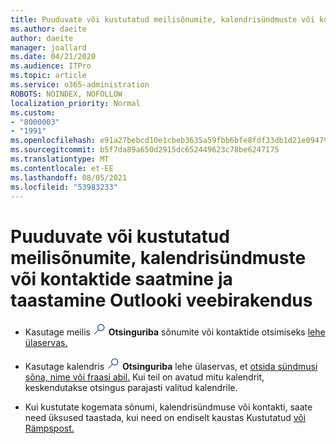 ```yaml
---
title: Puuduvate või kustutatud meilisõnumite, kalendrisündmuste või kontaktide saatmine ja taastamine
ms.author: daeite
author: daeite
manager: joallard
ms.date: 04/21/2020
ms.audience: ITPro
ms.topic: article
ms.service: o365-administration
ROBOTS: NOINDEX, NOFOLLOW
localization_priority: Normal
ms.custom:
- "8000003"
- "1991"
ms.openlocfilehash: e91a27bebcd10e1cbeb3635a59fbb6bfe8fdf33db1d21e094794fc82d9f0e608
ms.sourcegitcommit: b5f7da89a650d2915dc652449623c78be6247175
ms.translationtype: MT
ms.contentlocale: et-EE
ms.lasthandoff: 08/05/2021
ms.locfileid: "53983233"
---
```

# <a name="find-and-recover-missing-or-deleted-email-calendar-events-or-contacts-in-outlook-on-the-web"></a>Puuduvate või kustutatud meilisõnumite, kalendrisündmuste või kontaktide saatmine ja taastamine Outlooki veebirakendus

- Kasutage meilis <img src='data:image/png;base64,iVBORw0KGgoAAAANSUhEUgAAABUAAAAVBAMAAABbObilAAAAKlBMVEX///+WqL7l6u8vUn8iR3azwNDCzNlObJFAYIkDLWNeeZuks8d7ka1thaRtSbf+AAAAS0lEQVQI12MgFjAdmVkKY6csYxK5AGUbAqWsIUzGBiARAmGzCwAJlgQwmyMARiDEEeoxzWEyQZivLAS3l8kQ4RplkDF4hRkWEvQSABbdDSdqA/J0AAAAAElFTkSuQmCC' />
 **Otsinguriba** sõnumite või kontaktide otsimiseks [lehe ülaservas.](https://support.office.com/article/b27e5eb7-3255-4c61-bf16-1c6a16bc2e6b)

- Kasutage kalendris <img src='data:image/png;base64,iVBORw0KGgoAAAANSUhEUgAAABUAAAAVBAMAAABbObilAAAAKlBMVEX///+WqL7l6u8vUn8iR3azwNDCzNlObJFAYIkDLWNeeZuks8d7ka1thaRtSbf+AAAAS0lEQVQI12MgFjAdmVkKY6csYxK5AGUbAqWsIUzGBiARAmGzCwAJlgQwmyMARiDEEeoxzWEyQZivLAS3l8kQ4RplkDF4hRkWEvQSABbdDSdqA/J0AAAAAElFTkSuQmCC' />
 **Otsinguriba** lehe ülaservas, et [otsida sündmusi sõna, nime või fraasi abil.](https://support.office.com/article/d587aaec-fb2c-4f6f-aee1-0df1fc591477) Kui teil on avatud mitu kalendrit, keskendutakse otsingus parajasti valitud kalendrile.

- Kui kustutate kogemata sõnumi, kalendrisündmuse või kontakti, saate need üksused taastada, kui need on endiselt kaustas Kustutatud [või Rämpspost.](https://support.office.com/article/a8ca78ac-4721-4066-95dd-571842e9fb11)